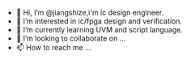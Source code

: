 - 👋 Hi, I’m @jiangshize,i'm ic design engineer.
- 👀 I’m interested in ic/fpga design and verification.
- 🌱 I’m currently learning UVM and script language.
- 💞️ I’m looking to collaborate on ...
- 📫 How to reach me ...

<!---
jiangshize/jiangshize is a ✨ special ✨ repository because its `README.md` (this file) appears on your GitHub profile.
You can click the Preview link to take a look at your changes.
--->

